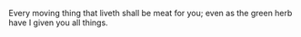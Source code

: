 Every moving thing that liveth shall be meat for you; even as the green herb have I given you all things.
